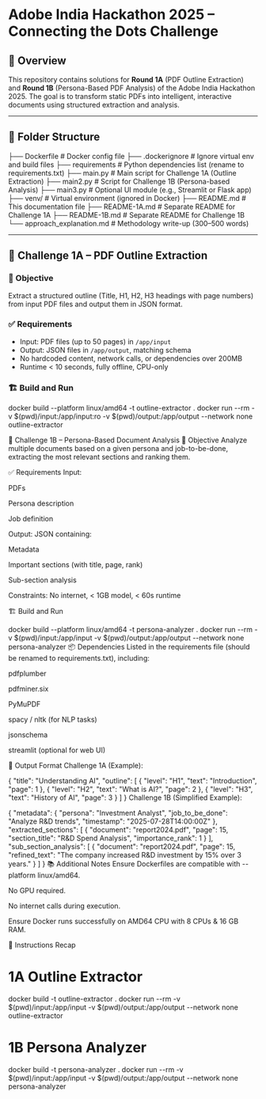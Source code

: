 # Adobe India Hackathon 2025 – Connecting the Dots Challenge

## 🚀 Overview

This repository contains solutions for **Round 1A** (PDF Outline Extraction) and **Round 1B** (Persona-Based PDF Analysis) of the Adobe India Hackathon 2025. The goal is to transform static PDFs into intelligent, interactive documents using structured extraction and analysis.

---

## 📁 Folder Structure

├── Dockerfile # Docker config file
├── .dockerignore # Ignore virtual env and build files
├── requirements # Python dependencies list (rename to requirements.txt)
├── main.py # Main script for Challenge 1A (Outline Extraction)
├── main2.py # Script for Challenge 1B (Persona-based Analysis)
├── main3.py # Optional UI module (e.g., Streamlit or Flask app)
├── venv/ # Virtual environment (ignored in Docker)
├── README.md # This documentation file
├── README-1A.md # Separate README for Challenge 1A
├── README-1B.md # Separate README for Challenge 1B
└── approach_explanation.md # Methodology write-up (300–500 words)


---

## 🧠 Challenge 1A – PDF Outline Extraction

### 🎯 Objective

Extract a structured outline (Title, H1, H2, H3 headings with page numbers) from input PDF files and output them in JSON format.

### ✅ Requirements

- Input: PDF files (up to 50 pages) in `/app/input`
- Output: JSON files in `/app/output`, matching schema
- No hardcoded content, network calls, or dependencies over 200MB
- Runtime < 10 seconds, fully offline, CPU-only

### 🏗️ Build and Run


docker build --platform linux/amd64 -t outline-extractor .
docker run --rm -v $(pwd)/input:/app/input:ro -v $(pwd)/output:/app/output --network none outline-extractor


🤖 Challenge 1B – Persona-Based Document Analysis
🎯 Objective
Analyze multiple documents based on a given persona and job-to-be-done, extracting the most relevant sections and ranking them.

✅ Requirements
Input:

PDFs

Persona description

Job definition

Output: JSON containing:

Metadata

Important sections (with title, page, rank)

Sub-section analysis

Constraints: No internet, < 1GB model, < 60s runtime

🏗️ Build and Run

docker build --platform linux/amd64 -t persona-analyzer .
docker run --rm -v $(pwd)/input:/app/input -v $(pwd)/output:/app/output --network none persona-analyzer
📦 Dependencies
Listed in the requirements file (should be renamed to requirements.txt), including:

pdfplumber

pdfminer.six

PyMuPDF

spacy / nltk (for NLP tasks)

jsonschema

streamlit (optional for web UI)

📝 Output Format
Challenge 1A (Example):

{
  "title": "Understanding AI",
  "outline": [
    { "level": "H1", "text": "Introduction", "page": 1 },
    { "level": "H2", "text": "What is AI?", "page": 2 },
    { "level": "H3", "text": "History of AI", "page": 3 }
  ]
}
Challenge 1B (Simplified Example):

{
  "metadata": {
    "persona": "Investment Analyst",
    "job_to_be_done": "Analyze R&D trends",
    "timestamp": "2025-07-28T14:00:00Z"
  },
  "extracted_sections": [
    {
      "document": "report2024.pdf",
      "page": 15,
      "section_title": "R&D Spend Analysis",
      "importance_rank": 1
    }
  ],
  "sub_section_analysis": [
    {
      "document": "report2024.pdf",
      "page": 15,
      "refined_text": "The company increased R&D investment by 15% over 3 years."
    }
  ]
}
📚 Additional Notes
Ensure Dockerfiles are compatible with --platform linux/amd64.

No GPU required.

No internet calls during execution.

Ensure Docker runs successfully on AMD64 CPU with 8 CPUs & 16 GB RAM.

📌 Instructions Recap

# 1A Outline Extractor
docker build -t outline-extractor .
docker run --rm -v $(pwd)/input:/app/input -v $(pwd)/output:/app/output --network none outline-extractor

# 1B Persona Analyzer
docker build -t persona-analyzer .
docker run --rm -v $(pwd)/input:/app/input -v $(pwd)/output:/app/output --network none persona-analyzer
